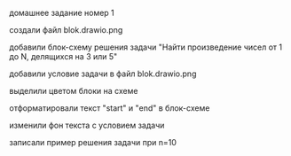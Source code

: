 домашнее задание номер 1 

создали файл blok.drawio.png

добавили блок-схему решения задачи "Найти произведение чисел от 1 до N, делящихся на 3 или 5"

добавили условие задачи в файл blok.drawio.png

выделили цветом блоки на схеме 

отформатировали текст "start" и "end" в блок-схеме 

изменили фон текста с условием задачи 

записали пример решения задачи при n=10

